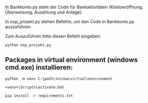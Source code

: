 In Bankkonto.py steht der Code für Bankaktivitäten (Köntoeröffnung, Überweisung, Ausahlung und Anlage). 

In oop_projekt.py stehen Befehle, um den Code in Bankkonto.py auszuführen.

Zum Auszuführen bitte diesen Befehl eingeben:

```python oop_projekt.py``` 

## Packages in virtual environment (windows cmd.exe) installieren:
```python -m venv C:\path\to\new\virtual\environment```

```<venv>\Scripts\activate.bat```

```pip install -r requirements.txt```
